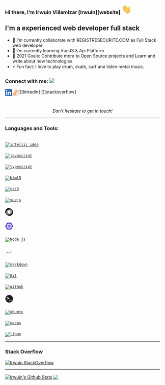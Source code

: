 ### Hi there, I'm Irwuin Villamizar [Irwuin][website] <img src="./Icons/Hi.gif" height="32" />

## I'm a experienced web developer full stack

- 🔭 I’m currently collaborate with REGISTRESECURITE.COM as Full Stack web developer
- 🌱 I’m currently learning VueJS & Api Platform
- 🥅 2021 Goals: Contribute more to Open Source projects and Learn and write about new technologies.
- ⚡ Fun fact: I love to play drum, skate, surf and listen metal music.

### Connect with me: <img src="https://media.giphy.com/media/LnQjpWaON8nhr21vNW/giphy.gif" height="32">

[<img align="left" alt="Irwuin | LinkedIn" height="22px" src="./SocialLogo/LinkedIn.png" />][linkedin]
[<img align="left" alt="Irwuin | Stackoverflow" height="22px" src="./SocialLogo/StackOverflow.png" />][stackoverflow]

<br />

<p align=center>
<em>Don't hesitate to get in touch!</em>
</p>

---

### Languages and Tools:


[<code>
<img alt="intellij idea" width="26px" src="https://img.icons8.com/color/240/000000/intellij-idea.png" />
</code>](https://www.jetbrains.com/idea/)
[<code>
<img alt="javascript" width="26px" src="https://img.icons8.com/color/240/000000/javascript.png" />
</code>](https://developer.mozilla.org/en-US/docs/Web/JavaScript)
[<code>
<img alt="typescript" width="26px" src="https://img.icons8.com/color/240/000000/typescript.png">
</code>](https://www.typescriptlang.org/)
[<code>
<img alt="html5" width="26px" src="https://img.icons8.com/color/240/000000/html-5.png">
</code>](https://developer.mozilla.org/en-US/docs/Web/HTML)
[<code>
<img alt="css3" width="26px" src="https://img.icons8.com/color/240/000000/css3.png">
</code>](https://developer.mozilla.org/en-US/docs/Web/CSS)
[<code>
<img alt="vuejs" width="26px" src="https://img.icons8.com/color/240/000000/vue-js.png">
</code>](https://vuejs.org)
[<code>
<img alt="json" width="26px" src="https://raw.githubusercontent.com/github/explore/80688e429a7d4ef2fca1e82350fe8e3517d3494d/topics/json/json.png">
</code>](https://www.json.org/json-en.html)
[<code>
<img alt="eslint" width="26px" src="https://raw.githubusercontent.com/github/explore/80688e429a7d4ef2fca1e82350fe8e3517d3494d/topics/eslint/eslint.png">
</code>](https://eslint.org/)
[<code>
<img alt="Node.js" width="26px" src="https://img.icons8.com/color/240/000000/nodejs.png">
</code>](https://nodejs.org/en/)
[<code>
<img alt="MySQL" width="26px" src="https://raw.githubusercontent.com/github/explore/80688e429a7d4ef2fca1e82350fe8e3517d3494d/topics/mysql/mysql.png">
</code>](https://dev.mysql.com/)
[<code>
<img alt="markdown" width="26px" src="https://img.icons8.com/ios-filled/100/000000/markdown.png">
</code>](https://www.markdownguide.org/)
[<code>
<img alt="Git" width="26px" src="https://img.icons8.com/color/240/000000/git.png">
</code>](https://git-scm.com/)
[<code>
<img alt="github" width="26px" src="https://img.icons8.com/ios-glyphs/240/000000/github.png">
</code>](https://github.com/)
[<code>
<img alt="terminal" width="26px" src="https://raw.githubusercontent.com/github/explore/80688e429a7d4ef2fca1e82350fe8e3517d3494d/topics/terminal/terminal.png">
</code>](https://docs.microsoft.com/en-us/windows/terminal/)
[<code>
<img alt="ubuntu" width="26px" src="https://img.icons8.com/color/96/000000/ubuntu--v1.png">
</code>](https://ubuntu.com/)
[<code>
<img alt="macos" width="26px" src="https://img.icons8.com/officel/160/000000/mac-logo.png">
</code>](https://developer.apple.com/macos/)
[<code>
<img alt="linux" width="26px" src="https://img.icons8.com/color/96/000000/linux.png">
</code>](https://www.kernel.org/)

---

### Stack Overflow
[![Irwuin StackOverflow](https://github-readme-stackoverflow-six.vercel.app/?userID=1130539)](https://stackoverflow.com/users/1130539/irwuin)

---

<a href="https://github-readme-stats.vercel.app/api?username=irwinv&show_icons=true&hide_border=true&count_private=true&include_all_commits=true&theme=radical">
<img align="center" alt="Irwuin's Github Stats" src="https://github-readme-stats.vercel.app/api?username=irwinv&show_icons=true&hide_border=true&count_private=true&include_all_commits=true&theme=radical" />
</a>
<a href="https://github-readme-stats.vercel.app/api/top-langs/?username=irwinv&layout=compact&theme=radical">
  <img align="center" src="https://github-readme-stats.vercel.app/api/top-langs/?username=irwinv&layout=compact&theme=radical" />
</a>
